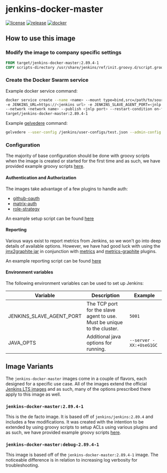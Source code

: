 # jenkins-docker-master

[![license](https://img.shields.io/github/license/mashape/apistatus.svg)](LICENSE)
[![release](https://img.shields.io/github/release/target/jenkins-docker-master.svg)](https://github.com/target/jenkins-docker-master/releases/latest)
[![docker](https://img.shields.io/docker/automated/target/jenkins-docker-master.svg)](https://hub.docker.com/r/target/jenkins-docker-master)

## How to use this image

### Modify the image to company specific settings

  ```dockerfile
  FROM target/jenkins-docker-master:2.89.4-1
  COPY scripts-directory /usr/share/jenkins/ref/init.groovy.d/script.groovy
  ```

### Create the Docker Swarm service

  Example docker service command:

  ```bash
  docker service create --name <name> --mount type=bind,src=/path/to/source,dst=/var/jenkins_home
  -e JENKINS_URL=https://<jenkins url> -e JENKINS_SLAVE_AGENT_PORT=<jnlp port>
  --network <network name> --publish <jnlp port> --restart-condition on-failure
  target/jenkins-docker-master:2.89.4-1
  ```

  Example [gelvedere](https://github.com/target/gelvedere) command:

  ```bash
  gelvedere --user-config /jenkins/user-configs/test.json --admin-config /jenkins/admin-configs/test.json --domain acme.com
  ```

### Configuration

The majority of base configuration should be done with groovy scripts when the image is created or started for the first time and as such, we have provided example groovy scripts [here](https://github.com/target/jenkins-docker-master/blob/master/examples).

#### Authentication and Authorization

The images take advantage of a few plugins to handle auth:

- [github-oauth](https://plugins.jenkins.io/github-oauth)
- [matrix-auth](https://plugins.jenkins.io/matrix-auth)
- [role-strategy](https://plugins.jenkins.io/role-strategy)

An example setup script can be found [here](https://github.com/target/jenkins-docker-master/blob/master/examples/files/setup_security.groovy)

#### Reporting

  Various ways exist to report metrics from Jenkins, so we won't go into deep details of available options. However, we have had good luck with using the [jmx2graphite jar](https://github.com/logzio/jmx2graphite) in conjunction with [metrics](https://plugins.jenkins.io/metrics) and [metrics-graphite](https://plugins.jenkins.io/metrics-graphite) plugins.

  An example reporting script can be found [here](https://github.com/target/jenkins-docker-master/blob/master/examples/files/setup_reporting.groovy)

#### Environment variables

The following environment variables can be used to set up Jenkins:

| Variable                 | Description | Example |
| ------------------------ | ----------- | ------- |
| JENKINS_SLAVE_AGENT_PORT | The TCP port for the slave agent to use. Must be unique to the cluster. | `5001` |
| JAVA_OPTS | Additional java options for running. | `--server -XX:+UseG1GC` |

## Image Variants

The `jenkins-docker-master` images come in a couple of flavors, each designed for a specific use case. All of the images extend the official [Jenkins LTS images](https://hub.docker.com/r/jenkins/jenkins)
and as such, many of the options prescribed there apply to this image as well.

### `jenkins-docker-master:2.89.4-1`

This is the de facto image. It is based off of `jenkins/jenkins:2.89.4` and includes a few modifications. It was created with the intention to be extended by using groovy scripts to setup ACLs using various plugins and as such, we have provided example groovy scripts [here](https://github.com/target/jenkins-docker-master/blob/master/examples).

### `jenkins-docker-master:debug-2.89.4-1`

This image is based off of the `jenkins-docker-master:2.89.4-1` image. The noticeable difference is in relation to increasing log verbosity for troubleshooting.
